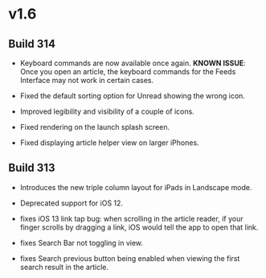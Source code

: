 # v1.6

## Build 314

- Keyboard commands are now available once again. **KNOWN ISSUE**: Once you open an article, the keyboard commands for the Feeds Interface may not work in certain cases. 

- Fixed the default sorting option for Unread showing the wrong icon. 

- Improved legibility and visibility of a couple of icons. 

- Fixed rendering on the launch splash screen. 

- Fixed displaying article helper view on larger iPhones.

## Build 313

- Introduces the new triple column layout for iPads in Landscape mode. 

- Deprecated support for iOS 12. 

- fixes iOS 13 link tap bug: when scrolling in the article reader, if your finger scrolls by dragging a link, iOS would tell the app to open that link. 

- fixes Search Bar not toggling in view.

- fixes Search previous button being enabled when viewing the first search result in the article. 
